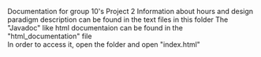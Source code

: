 Documentation for group 10's Project 2 
Information about hours and design paradigm description can be found in the text files in this folder 
The "Javadoc" like html documentaion can be found in the "html_documentation" file  
In order to access it, open the folder and open "index.html" 
